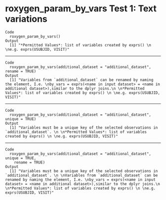 # roxygen_param_by_vars Test 1: Text variations

    Code
      roxygen_param_by_vars()
    Output
      [1] "*Permitted Values*: list of variables created by exprs() \n \ne.g. exprs(USUBJID, VISIT)"

---

    Code
      roxygen_param_by_vars(additional_dataset = "additional_dataset", rename = TRUE)
    Output
      [1] "Variables from `additional_dataset` can be renamed by naming the element, I.e. \nby_vars = exprs(<name in input dataset> = <name in additional dataset>),similar to the dplyr joins.\n \n*Permitted Values*: list of variables created by exprs() \n \ne.g. exprs(USUBJID, VISIT)"

---

    Code
      roxygen_param_by_vars(additional_dataset = "additional_dataset", unique = TRUE)
    Output
      [1] "Variables must be a unique key of the selected observations in `additional_dataset`. \n \n*Permitted Values*: list of variables created by exprs() \n \ne.g. exprs(USUBJID, VISIT)"

---

    Code
      roxygen_param_by_vars(additional_dataset = "additional_dataset", unique = TRUE,
        rename = TRUE)
    Output
      [1] "Variables must be a unique key of the selected observations in `additional_dataset`. \n \nVariables from `additional_dataset` can be renamed by naming the element, I.e. \nby_vars = exprs(<name in input dataset> = <name in additional dataset>),similar to the dplyr joins.\n \n*Permitted Values*: list of variables created by exprs() \n \ne.g. exprs(USUBJID, VISIT)"

